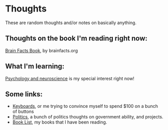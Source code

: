 # Thoughts
These are random thoughts and/or notes on basically anything.

## Thoughts on the book I'm reading right now:
[Brain Facts Book](/thoughts/books/brainfacts), by brainfacts.org

## What I'm learning:
[Psychology and neuroscience](psychologyneuroscience) is my special interest right now!

## Some links:
* [Keyboards](keyboards), or me trying to convince myself to spend $100 on a bunch of buttons
* [Politics](politics), a bunch of politics thoughts on government ability, and projects.
* [Book List](/books/list), my books that I have been reading.